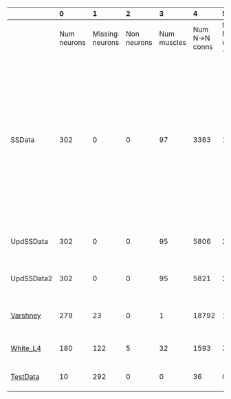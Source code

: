 |                              | 0           | 1               | 2           | 3           | 4              | 5              | 6              | 7                                                                                                                                                                                       | 8                                                                                                                                                                    |
|:-----------------------------|:------------|:----------------|:------------|:------------|:---------------|:---------------|:---------------|:----------------------------------------------------------------------------------------------------------------------------------------------------------------------------------------|:---------------------------------------------------------------------------------------------------------------------------------------------------------------------|
|                              | Num neurons | Missing neurons | Non neurons | Num muscles | Num N->N conns | Num N with ->M | Num N->M conns | N->N neurotrans.                                                                                                                                                                        | N->M neurotrans.                                                                                                                                                     |
| SSData                       | 302         | 0               | 0           | 97          | 3363           | 127            | 564            | ACh (394)<br/>ACh_Tyr (29)<br/>Dopamine (120)<br/>FMRFam (247)<br/>GABA (200)<br/>Gen_GJ (1084)<br/>Glu (962)<br/>Octapamine (20)<br/>5HT (178)<br/>5HT_ACh (104)<br/>5HT_Glu (25)<br/> | **MISSING** (2)<br/>ACh (377)<br/>AChplus_Tyr (6)<br/>Dopamine (1)<br/>FMRFam (3)<br/>FRMFemide (5)<br/>GABA (126)<br/>Glu (35)<br/>5HT (1)<br/>5HTplus_ACh (8)<br/> |
| UpdSSData                    | 302         | 0               | 0           | 95          | 5806           | 254            | 1118           | ACh (3581)<br/>GABA (57)<br/>Gen_GJ (2168)<br/>                                                                                                                                         | ACh (808)<br/>GABA (116)<br/>Gen_GJ (194)<br/>                                                                                                                       |
| UpdSSData2                   | 302         | 0               | 0           | 95          | 5821           | 254            | 1118           | ACh (3596)<br/>GABA (57)<br/>Gen_GJ (2168)<br/>                                                                                                                                         | ACh (808)<br/>GABA (116)<br/>Gen_GJ (194)<br/>                                                                                                                       |
| [Varshney](Varshney_data.md) | 279         | 23              | 0           | 1           | 18792          | 115            | 153            | Gen_CS (15699)<br/>Gen_GJ (3093)<br/>                                                                                                                                                   | Gen_CS (153)<br/>                                                                                                                                                    |
| [White_L4](White_L4_data.md) | 180         | 122             | 5           | 32          | 1593           | 38             | 176            | ACh (1304)<br/>Gen_GJ (289)<br/>                                                                                                                                                        | ACh (176)<br/>                                                                                                                                                       |
| [TestData](Test_data.md)     | 10          | 292             | 0           | 0           | 36             | 0              | 0              | ACh (21)<br/>GABA (9)<br/>Gen_GJ (6)<br/>                                                                                                                                               |                                                                                                                                                                      |